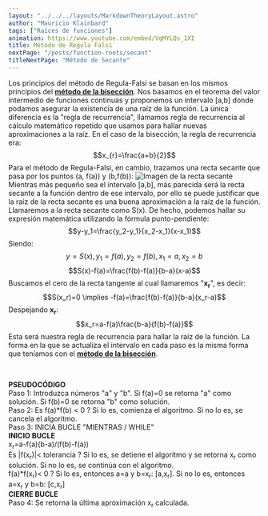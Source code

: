 ```yaml
---
layout: "../../../layouts/MarkdownTheoryLayout.astro"
author: "Mauricio Klainbard"
tags: ["Raíces de funciones"]
animation: https://www.youtube.com/embed/VqMYLQs_1XI
title: Método de Regula Falsi
nextPage: "/posts/function-roots/secant"
titleNextPage: "Método de Secante"
---
```


Los principios del método de Regula-Falsi se basan en los mismos principios del [**método de la bisección**](/posts/function-roots/bisection). Nos basamos en el teorema del valor intermedio de funciones continuas y proponemos un intervalo [a,b] donde podamos asegurar la existencia de una raíz de la función. La única diferencia es la "regla de recurrencia", llamamos regla de recurrencia al cálculo matemático repetido que usamos para hallar nuevas aproximaciones a la raíz. En el caso de la bisección, la regla de recurrencia era:
$$x_{r}=\frac{a+b}{2}$$
Para el método de Regula-Falsi, en cambio, trazamos una recta secante que pasa por los puntos (a, f(a)) y (b,f(b)):
![Imagen de la recta secante](https://blogger.googleusercontent.com/img/b/R29vZ2xl/AVvXsEgudHVppGgSkEr4kBLHtmiUZC0Ka2_WHU62pYx5D9XTmi9yu2mc-ZxNxLaZVrZQkOeT2REXBzvB2YifUH3gDGwUeWhdb3hGFvb502XtlWWbi4xRLfXB-ZgdGKgJ4D695jG3Aefx7l26ZxA/s1600/metodo+regla+falsa.jpg)
Mientras más pequeño sea el intervalo [a,b], más parecida será la recta secante a la función dentro de ese intervalo, por ello se puede justificar que la raíz de la recta secante es una buena aproximación a la raíz de la función. Llamaremos a la recta secante como S(x). De hecho, podemos hallar su expresión matemática utilizando la fórmula punto-pendiente:
$$y-y_1=\frac{y_2-y_1}{x_2-x_1}(x-x_1)$$
Siendo:
$$y=S(x), y_1=f(a),y_2=f(b), x_1=a, x_2=b$$
$$S(x)-f(a)=\frac{f(b)-f(a)}{b-a}(x-a)$$
Buscamos el cero de la recta tangente al cual llamaremos "**x<sub>r</sub>**", es decir:
$$S(x_r)=0 \implies -f(a)=\frac{f(b)-f(a)}{b-a}(x_r-a)$$
Despejando **x<sub>r</sub>**:
$$x_r=a-f(a)\frac{b-a}{f(b)-f(a)}$$
Esta será nuestra regla de recurrencia para hallar la raíz de la función. La forma en la que se actualiza el intervalo en cada paso es la misma forma que teníamos con el [**método de la bisección**](/posts/function-roots/bisection).

<br/>

**PSEUDOCÓDIGO**
<br/>
Paso 1: Introduzca números "a" y "b". Si f(a)=0 se retorna "a" como solución. Si f(b)=0 se retorna "b" como solución.
<br/>
Paso 2: Es f(a)*f(b) < 0 ?
Si lo es, comienza el algoritmo. Si no lo es, se cancela el algoritmo.
<br/>
Paso 3: INICIA BUCLE "MIENTRAS / WHILE"
<br/>
**INICIO BUCLE**
<br/>
x<sub>r</sub>=a-f(a)(b-a)/(f(b)-f(a))
<br/>
Es |f(x<sub>r</sub>)|< tolerancia ? Si lo es, se detiene el algoritmo y se retorna x<sub>r</sub> como solución. Si no lo es, se continúa con el algoritmo.
<br/>
f(a)*f(x<sub>r</sub>)< 0 ? Si lo es, entonces a=a y b=x<sub>r</sub>: [a,x<sub>r</sub>]. Si no lo es, entonces a=x<sub>r</sub> y b=b: [c,x<sub>r</sub>]
<br/>
**CIERRE BUCLE**
<br/>
Paso 4: Se retorna la última aproximación x<sub>r</sub> calculada.
